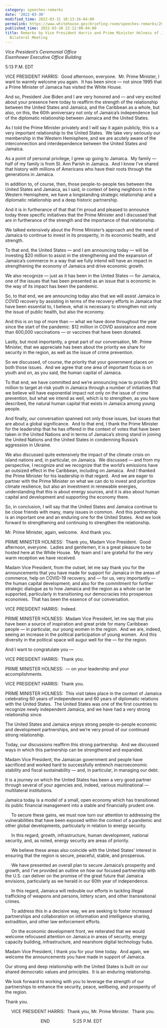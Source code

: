 ```yaml
---
category: speeches-remarks
date: '2022-03-30'
modified_time: 2022-03-31 10:13:16-04:00
permalink: https://www.whitehouse.gov/briefing-room/speeches-remarks/2022/03/30/remarks-by-vice-president-harris-and-prime-minister-holness-of-jamaica-after-bilateral-meeting/
published_time: 2022-03-30 22:12:00-04:00
title: Remarks by Vice President Harris and Prime Minister Holness of Jamaica After
  Bilateral Meeting
---
```

 
*Vice President’s Ceremonial Office  
Eisenhower Executive Office Building*

5:13 P.M. EDT  
  
VICE PRESIDENT HARRIS:  Good afternoon, everyone.  Mr. Prime Minister, I
want to warmly welcome you again.  It has been since — not since 1995
that a Prime Minister of Jamaica has visited the White House.   
  
And so, President Joe Biden and I are very honored and — and very
excited about your presence here today to reaffirm the strength of the
relationship between the United States and Jamaica, and the Caribbean as
a whole, but also, on this, the 60th anniversary not only of Jamaica’s
independence but of the diplomatic relationship between Jamaica and the
United States.   
  
As I told the Prime Minister privately and I will say it again publicly,
this is a very important relationship to the United States.  We take
very seriously our membership in the Western Hemisphere, and we are
acutely aware of the interconnection and interdependence between the
United States and Jamaica.   
  
As a point of personal privilege, I grew up going to Jamaica.  My family
— half of my family is from St. Ann Parish in Jamaica.  And I know I’ve
shared that history with millions of Americans who have their roots
through the generations in Jamaica.  
  
In addition to, of course, then, those people-to-people ties between the
United States and Jamaica, as I said, in context of being neighbors in
the Western Hemisphere, we have a longstanding strategic relationship
and a diplomatic relationship and a deep historic partnership.   
  
And it is in furtherance of that that I’m proud and pleased to announce
today three specific initiatives that the Prime Minister and I discussed
that are in furtherance of the strength and the importance of that
relationship.   
  
We talked extensively about the Prime Minister’s approach and the need
of Jamaica to continue to invest in its prosperity, in its economic
health, and strength.   
  
To that end, the United States — and I am announcing today — will be
investing $20 million to assist in the strengthening and the expansion
of Jamaica’s commerce in a way that we fully intend will have an impact
in strengthening the economy of Jamaica and drive economic growth.   
  
We also recognize — just as it has been in the United States — for
Jamaica, one of the issues that has been presented as an issue that is
economic in the way of its impact has been the pandemic.   
  
So, to that end, we are announcing today also that we will assist
Jamaica in COVID recovery by assisting in terms of the recovery efforts
in Jamaica that have been essential to, I believe, what is necessary to
strengthen not only the issue of public health, but also the economy.   
  
And this is on top of more than — what we have done throughout the year
since the start of the pandemic: $12 million in COVID assistance and
more than 600,000 vaccinations — or vaccines that have been donated.   
  
Lastly, but most importantly, a great part of our conversation, Mr.
Prime Minister, that we appreciate has been about the priority we share
for security in the region, as well as the issue of crime prevention.   
  
So we discussed, of course, the priority that your government places on
both those issues.  And we agree that one area of important focus is on
youth and on, as you said, the human capital of Jamaica.   
  
To that end, we have committed and we’re announcing now to provide $10
million to target at-risk youth in Jamaica through a number of
initiatives that we believe will have exponential impact not only on the
issue of crime prevention, but what we intend as well, which is to
strengthen, as you have described, the natural human capital that exists
in Jamaica among young people.  
  
And finally, our conversation spanned not only those issues, but issues
that are about a global significance.  And to that end, I thank the
Prime Minister for the leadership that he has offered in the context of
votes that have been taken in the United Nations and in terms of
Jamaica’s strong stand in joining the United Nations and the United
States in condemning Russia’s aggression in Ukraine.   
  
We also discussed quite extensively the impact of the climate crisis on
island nations and, in particular, on Jamaica.  We discussed — and from
my perspective, I recognize and we recognize that the world’s emissions
have an outsized effect in the Caribbean, including on Jamaica.  And I
thanked the Prime Minister for his leadership in that regard.  And we
are eager to partner with the Prime Minister on what we can do to invest
and prioritize climate resilience, but also an investment in renewable
energies, understanding that this is about energy sources, and it is
also about human capital and development and supporting the economy
there.   
  
So, in conclusion, I will say that the United States and Jamaica
continue to be close friends with many, many issues in common.  And this
partnership is an important one and an enduring one for the United
States.  And we look forward to strengthening and continuing to
strengthen the relationship.   
  
Mr. Prime Minister, again, welcome.  And thank you.  
  
PRIME MINISTER HOLNESS:  Thank you, Madam Vice President.  Good
afternoon, everyone.  Ladies and gentlemen, it is a great pleasure to be
hosted here at the White House.  My team and I are grateful for the very
warm reception we have received.   
  
Madam Vice President, from the outset, let me say thank you for the
announcements that you have made for support for Jamaica in the areas of
commerce, help on COVID-19 recovery, and — for us, very importantly —
the human capital development; and also for the commitment for further
strategic dialogue as to how Jamaica and the region as a whole can be
supported, particularly in transitioning our democracies into prosperous
economies.  That has been the essence of our conversation.   
  
VICE PRESIDENT HARRIS:  Indeed.  
  
PRIME MINISTER HOLNESS:  Madam Vice President, let me say that you have
been a source of inspiration and great pride for many Caribbean people —
in particular, our young women in the region.  And we are, indeed,
seeing an increase in the political participation of young women.  And
this diversity in the political space will augur well for the — for the
region.   
  
And I want to congratulate you —  
  
VICE PRESIDENT HARRIS:  Thank you.    
  
PRIME MINISTER HOLNESS:  — on your leadership and your
accomplishments.   
  
VICE PRESIDENT HARRIS:  Thank you.    
  
PRIME MINISTER HOLNESS:  This visit takes place in the context of
Jamaica celebrating 60 years of independence and 60 years of diplomatic
relations with the United States.  The United States was one of the
first countries to recognize newly independent Jamaica, and we have had
a very strong relationship since.  
  
The United States and Jamaica enjoys strong people-to-people economic
and development partnerships, and we’re very proud of our continued
strong relationship.   
  
Today, our discussions reaffirm this strong partnership.  And we
discussed ways in which this partnership can be strengthened and
expanded.   
  
Madam Vice President, the Jamaican government and people have sacrificed
and worked hard to successfully entrench macroeconomic stability and
fiscal sustainability — and, in particular, in managing our debt.   
  
It is a journey on which the United States has been a very good partner
through several of your agencies and, indeed, various multinational —
multilateral institutions.   
  
Jamaica today is a model of a small, open economy which has transitioned
its public financial management into a stable and financially prudent
one.

     To secure these gains, we must now turn our attention to addressing
the vulnerabilities that have been exposed within the context of a
pandemic and other global developments, particularly in relation to
energy security.

     In this regard, growth, infrastructure, human development, national
security, and, as noted, energy security are areas of priority.

     We believe these areas also coincide with the United States’
interest in ensuring that the region is secure, peaceful, stable, and
prosperous.

     We have presented an overall plan to secure Jamaica’s prosperity
and growth, and I’ve provided an outline on how our focused partnership
with the U.S. can deliver on the promise of the great future that
Jamaica envisions, particularly as we herald in our 60th year of
independence.

     In this regard, Jamaica will redouble our efforts in tackling
illegal trafficking of weapons and persons, lottery scam, and other
transnational crimes.

     To address this in a decisive way, we are seeking to foster
increased partnerships and collaboration on information and intelligence
sharing, extradition, and other law enforcement efforts.

     On the economic development front, we reiterated that we would
welcome refocused attention on Jamaica in areas of security, energy
capacity building, infrastructure, and nearshore digital technology
hubs.

Madam Vice President, I thank you for your time today.  And again, we
welcome the announcements you have made in support of Jamaica.

Our strong and deep relationship with the United States is built on our
shared democratic values and principles.  It is an enduring
relationship.

We look forward to working with you to leverage the strength of our
partnerships to enhance the security, peace, wellbeing, and prosperity
of the region.

Thank you.

     VICE PRESIDENT HARRIS:  Thank you, Mr. Prime Minister.  Thank you. 

                             END                   5:25 P.M. EDT
